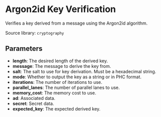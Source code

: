 # Argon2id Key Verification

Verifies a key derived from a message using the Argon2id algorithm.

Source library: `cryptography`

## Parameters

- **length**: The desired length of the derived key.
- **message**: The message to derive the key from.
- **salt**: The salt to use for key derivation. Must be a hexadecimal string.
- **mode**: Whether to output the key as a string or in PHC format.
- **iterations**: The number of iterations to use.
- **parallel_lanes**: The number of parallel lanes to use.
- **memory_cost**: The memory cost to use.
- **ad**: Associated data.
- **secret**: Secret data.
- **expected_key**: The expected derived key.